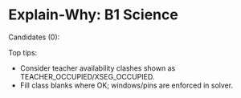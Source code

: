 # Explain-Why: B1 Science
Candidates (0): 

Top tips:
- Consider teacher availability clashes shown as TEACHER_OCCUPIED/XSEG_OCCUPIED.
- Fill class blanks where OK; windows/pins are enforced in solver.